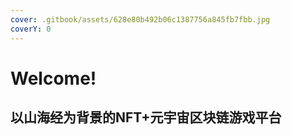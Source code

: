 ```yaml
---
cover: .gitbook/assets/628e80b492b06c1387756a845fb7fbb.jpg
coverY: 0
---
```


# Welcome!

## 以山海经为背景的NFT+元宇宙区块链游戏平台
